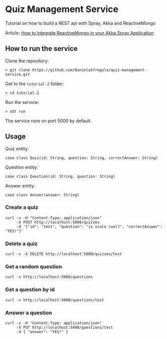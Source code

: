 # Quiz Management Service
Tutorial on how to build a REST api with Spray, Akka and ReactiveMongo

Article: <a href="http://danielasfregola.com/2015/03/16/how-to-integrate-reactivemongo-in-your-akka-spray-application/" target="_blank">How to Integrate ReactiveMongo in your Akka Spray Application</a>

## How to run the service
Clone the repository:
```
> git clone https://github.com/DanielaSfregola/quiz-management-service.git
```

Get to the `tutorial-2` folder:
```
> cd tutorial-2
```

Run the service:
```
> sbt run
```

The service runs on port 5000 by default.

## Usage
Quiz entity:
```
case class Quiz(id: String, question: String, correctAnswer: String)
```
Question entity:
```
case class Question(id: String, question: String)
```
Answer entity:
```
case class Answer(answer: String)
```

### Create a quiz
```
curl -v -H "Content-Type: application/json"
     -X POST http://localhost:5000/quizzes
     -d '{"id": "test", "question": "is scala cool?", "correctAnswer": "YES!"}'
```

### Delete a quiz
```
curl -v -X DELETE http://localhost:5000/quizzes/test
```

### Get a random question
```
curl -v http://localhost:5000/questions
```

### Get a question by id
```
curl -v http://localhost:5000/questions/test
```

### Answer a question
```
curl -v -H "Content-Type: application/json"
     -X PUT http://localhost:5000/questions/test
     -d { "answer": "YES!" }
```

